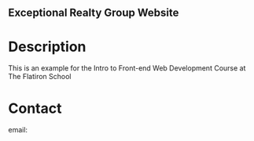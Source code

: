 Exceptional Realty Group Website
---------------

# Description

This is an example for the Intro to Front-end Web Development Course at The Flatiron School

# Contact

email:
